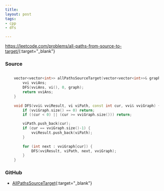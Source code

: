 ```yaml
---
title: 
layout: post
tags:
- cpp
- dfs

---
```


<https://leetcode.com/problems/all-paths-from-source-to-target/>{:target="_blank"}

### Source

```cpp

    vector<vector<int>> allPathsSourceTarget(vector<vector<int>>& graph) {
        vvi vviAns;
        DFS(vviAns, vi(), 0, graph);
        return vviAns;
    }
    
    void DFS(vvi& vviResult, vi viPath, const int cur, vvi& vviGraph) {
        if (vviGraph.size() == 0) return;
        if ((cur < 0) || (cur >= vviGraph.size())) return;

        viPath.push_back(cur);
        if (cur == vviGraph.size()-1) {
            vviResult.push_back(viPath);
        }
        
        for (int next : vviGraph[cur]) {
            DFS(vviResult, viPath, next, vviGraph);
        }
    }

```

### GitHub

- [AllPathsSourceTarget](<https://github.com/coolwindjo/algoguru/tree/master/_posts/Done/AllPathsSourceTarget>){:target="_blank"}

